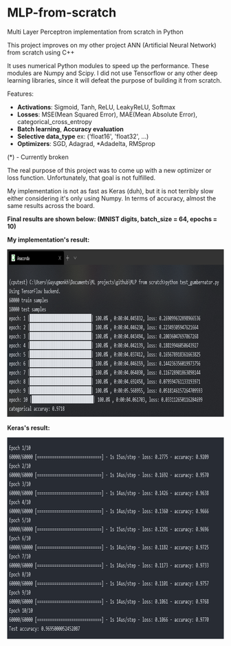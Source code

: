 # MLP-from-scratch
Multi Layer Perceptron implementation from scratch in Python

This project improves on my other project ANN (Artificial Neural Network) from scratch using C++

It uses numerical Python modules to speed up the performance. These modules are Numpy and Scipy.
I did not use Tensorflow or any other deep learning libraries, since it will defeat the purpose of building it
from scratch.

Features:
* **Activations**: Sigmoid, Tanh, ReLU, LeakyReLU, Softmax
* **Losses**: MSE(Mean Squared Error), MAE(Mean Absolute Error), categorical_cross_entropy
* **Batch learning**, **Accuracy evaluation**
* **Selective data_type** ex: ('float16', 'float32', ...)
* **Optimizers**: SGD, Adagrad, *Adadelta, RMSprop

(*) - Currently broken

The real purpose of this project was to come up with a new optimizer or loss function. Unfortunately, that goal is
not fulfilled.

My implementation is not as fast as Keras (duh), but it is not terribly slow either considering it's only using Numpy.
In terms of accuracy, almost the same results across the board.

**Final results are shown below: (MNIST digits, batch_size = 64, epochs = 10)**

**My implementation's result:**
<p align="center">
  <img src="gumbernator_mlp_result.PNG" width=947 height=389>
</p>

**Keras's result:**
<p align="center">
  <img src="keras_mlp_result.png" width=908 height=468>
</p>

